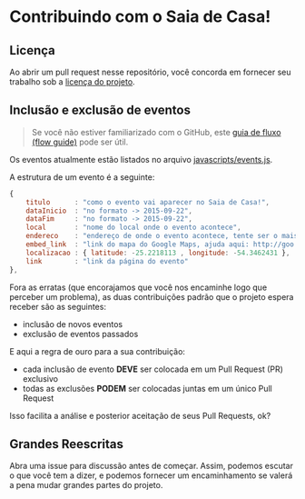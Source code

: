 # Contribuindo com o Saia de Casa!


## Licença

Ao abrir um pull request nesse repositório, você concorda em fornecer seu trabalho sob a [licença do projeto](LICENSE).

## Inclusão e exclusão de eventos

> Se você não estiver familiarizado com o GitHub, este [guia de fluxo (flow guide)](https://guides.github.com/introduction/flow/) pode ser útil.

Os eventos atualmente estão listados no arquivo [javascripts/events.js](javascripts/events.js).

A estrutura de um evento é a seguinte:

```javascript
{
    titulo      : "como o evento vai aparecer no Saia de Casa!",
    dataInicio  : "no formato -> 2015-09-22",
    dataFim     : "no formato -> 2015-09-22",
    local       : "nome do local onde o evento acontece",
    endereco    : "endereço de onde o evento acontece, tente ser o mais completo possível",
    embed_link  : "link do mapa do Google Maps, ajuda aqui: http://goo.gl/PxxQHo",
    localizacao : { latitude: -25.2218113 , longitude: -54.3462431 },
    link        : "link da página do evento"
},
```

Fora as erratas (que encorajamos que você nos encaminhe logo que perceber um problema), as duas contribuições padrão que o projeto espera receber são as seguintes:

- inclusão de novos eventos
- exclusão de eventos passados

E aqui a regra de ouro para a sua contribuição:

- cada inclusão de evento **DEVE** ser colocada em um Pull Request (PR) exclusivo
- todas as exclusões **PODEM** ser colocadas juntas em um único Pull Request

Isso facilita a análise e posterior aceitação de seus Pull Requests, ok?

## Grandes Reescritas

Abra uma issue para discussão antes de começar. Assim, podemos escutar o que você tem a dizer, e podemos fornecer  um encaminhamento se valerá a pena mudar grandes partes do projeto.

